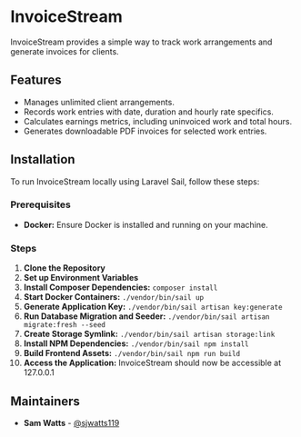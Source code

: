 # InvoiceStream
InvoiceStream provides a simple way to track work arrangements and generate invoices for clients. 

## Features
- Manages unlimited client arrangements.
- Records work entries with date, duration and hourly rate specifics.
- Calculates earnings metrics, including uninvoiced work and total hours.
- Generates downloadable PDF invoices for selected work entries.

## Installation
To run InvoiceStream locally using Laravel Sail, follow these steps:
### Prerequisites
- **Docker:** Ensure Docker is installed and running on your machine.
### Steps
1. **Clone the Repository**
2. **Set up Environment Variables**
3. **Install Composer Dependencies:** ```composer install```
4. **Start Docker Containers:** ```./vendor/bin/sail up```
5. **Generate Application Key:** ```./vendor/bin/sail artisan key:generate```
6. **Run Database Migration and Seeder:** ```./vendor/bin/sail artisan migrate:fresh --seed```
7. **Create Storage Symlink:** ```./vendor/bin/sail artisan storage:link```
8. **Install NPM Dependencies:** ```./vendor/bin/sail npm install```
9. **Build Frontend Assets:** ```./vendor/bin/sail npm run build```
10. **Access the Application:** InvoiceStream should now be accessible at 127.0.0.1

## Maintainers
- **Sam Watts** - [@sjwatts119](https://github.com/sjwatts119)
